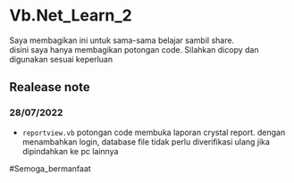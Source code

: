 # Vb.Net_Learn_2

Saya membagikan ini untuk sama-sama belajar sambil share. <br>
disini saya hanya membagikan potongan code. Silahkan dicopy dan digunakan sesuai keperluan

## Realease note
### 28/07/2022
- `reportview.vb` potongan code membuka laporan crystal report. dengan menambahkan login, database file tidak perlu diverifikasi ulang jika dipindahkan ke pc lainnya

#Semoga_bermanfaat
